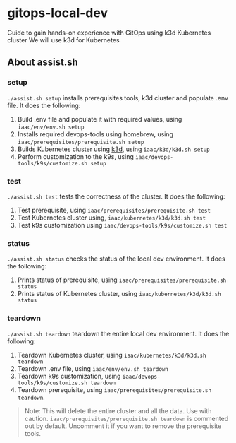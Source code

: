 # gitops-local-dev

Guide to gain hands-on experience with GitOps using k3d Kubernetes cluster 
We will use k3d for Kubernetes


## About assist.sh

### setup

`./assist.sh setup` installs prerequisites tools, k3d cluster and populate .env file. It does the following:
1. Build .env file and populate it with required values, using `iaac/env/env.sh setup`
1. Installs required devops-tools using homebrew, using `iaac/prerequisites/prerequisite.sh setup`
1. Builds Kubernetes cluster using [k3d](https://k3d.io), using `iaac/k3d/k3d.sh setup`
1. Perform customization to the k9s, using `iaac/devops-tools/k9s/customize.sh setup`

### test

`./assist.sh test` tests the correctness of the cluster. It does the following:
1. Test prerequisite, using `iaac/prerequisites/prerequisite.sh test`
1. Test Kubernetes cluster using, `iaac/kubernetes/k3d/k3d.sh test`
1. Test k9s customization using `iaac/devops-tools/k9s/customize.sh test`

### status

`./assist.sh status` checks the status of the local dev environment. It does the following:
1. Prints status of prerequisite, using `iaac/prerequisites/prerequisite.sh status`
1. Prints status of  Kubernetes cluster, using `iaac/kubernetes/k3d/k3d.sh status`

### teardown

`./assist.sh teardown` teardown the entire local dev environment. It does the following:
1. Teardown Kubernetes cluster, using `iaac/kubernetes/k3d/k3d.sh teardown`
1. Teardown .env file, using `iaac/env/env.sh teardown`
1. Teardown k9s customization, using `iaac/devops-tools/k9s/customize.sh teardown`
1. Teardown prerequisite, using `iaac/prerequisites/prerequisite.sh teardown`.

> Note: This will delete the entire cluster and all the data. Use with caution. `iaac/prerequisites/prerequisite.sh teardown` is commented out by default. Uncomment it if you want to remove the prerequisite tools.

